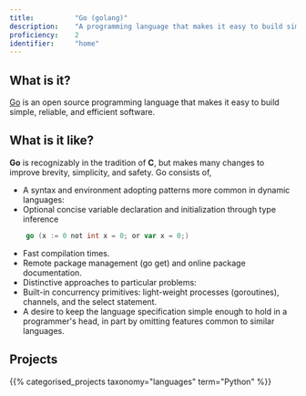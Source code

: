 ```yaml
---
title: 			"Go (golang)"
description: 	"A programming language that makes it easy to build simple, reliable, and efficient software."
proficiency:	2
identifier:		"home"
---
```


## What is it?
[Go](https://golang.org) is an open source programming language that makes it easy to build simple, reliable, and efficient software.

## What is it like?
**Go** is recognizably in the tradition of **C**, but makes many changes to improve brevity, simplicity, and safety. Go consists of,

* A syntax and environment adopting patterns more common in dynamic languages:
* Optional concise variable declaration and initialization through type inference 

```go
    go (x := 0 not int x = 0; or var x = 0;)
```
* Fast compilation times.
* Remote package management (go get) and online package documentation.
* Distinctive approaches to particular problems:
* Built-in concurrency primitives: light-weight processes (goroutines), channels, and the select statement.
* A desire to keep the language specification simple enough to hold in a programmer's head, in part by omitting features common to similar languages.

## Projects
{{% categorised_projects taxonomy="languages" term="Python" %}}